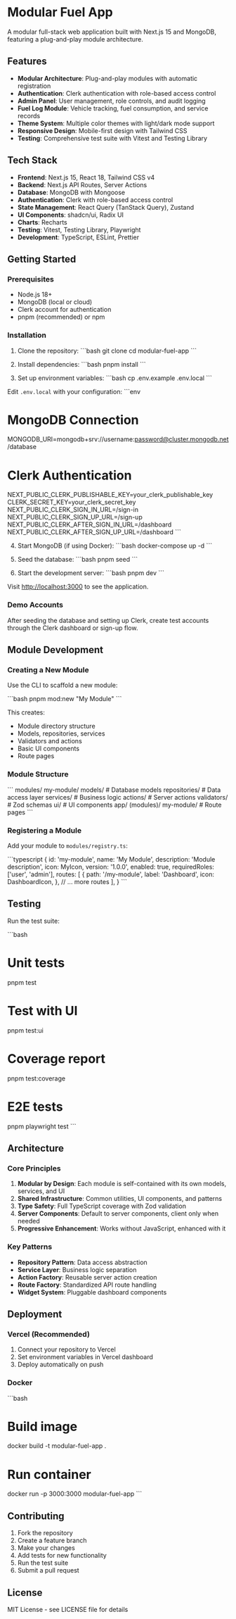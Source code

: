 # Modular Fuel App

A modular full-stack web application built with Next.js 15 and MongoDB, featuring a plug-and-play module architecture.

## Features

- **Modular Architecture**: Plug-and-play modules with automatic registration
- **Authentication**: Clerk authentication with role-based access control
- **Admin Panel**: User management, role controls, and audit logging
- **Fuel Log Module**: Vehicle tracking, fuel consumption, and service records
- **Theme System**: Multiple color themes with light/dark mode support
- **Responsive Design**: Mobile-first design with Tailwind CSS
- **Testing**: Comprehensive test suite with Vitest and Testing Library

## Tech Stack

- **Frontend**: Next.js 15, React 18, Tailwind CSS v4
- **Backend**: Next.js API Routes, Server Actions
- **Database**: MongoDB with Mongoose
- **Authentication**: Clerk with role-based access control
- **State Management**: React Query (TanStack Query), Zustand
- **UI Components**: shadcn/ui, Radix UI
- **Charts**: Recharts
- **Testing**: Vitest, Testing Library, Playwright
- **Development**: TypeScript, ESLint, Prettier

## Getting Started

### Prerequisites

- Node.js 18+ 
- MongoDB (local or cloud)
- Clerk account for authentication
- pnpm (recommended) or npm

### Installation

1. Clone the repository:
\`\`\`bash
git clone <repository-url>
cd modular-fuel-app
\`\`\`

2. Install dependencies:
\`\`\`bash
pnpm install
\`\`\`

3. Set up environment variables:
\`\`\`bash
cp .env.example .env.local
\`\`\`

Edit `.env.local` with your configuration:
\`\`\`env
# MongoDB Connection
MONGODB_URI=mongodb+srv://username:password@cluster.mongodb.net/database

# Clerk Authentication
NEXT_PUBLIC_CLERK_PUBLISHABLE_KEY=your_clerk_publishable_key
CLERK_SECRET_KEY=your_clerk_secret_key
NEXT_PUBLIC_CLERK_SIGN_IN_URL=/sign-in
NEXT_PUBLIC_CLERK_SIGN_UP_URL=/sign-up
NEXT_PUBLIC_CLERK_AFTER_SIGN_IN_URL=/dashboard
NEXT_PUBLIC_CLERK_AFTER_SIGN_UP_URL=/dashboard
\`\`\`

4. Start MongoDB (if using Docker):
\`\`\`bash
docker-compose up -d
\`\`\`

5. Seed the database:
\`\`\`bash
pnpm seed
\`\`\`

6. Start the development server:
\`\`\`bash
pnpm dev
\`\`\`

Visit [http://localhost:3000](http://localhost:3000) to see the application.

### Demo Accounts

After seeding the database and setting up Clerk, create test accounts through the Clerk dashboard or sign-up flow.

## Module Development

### Creating a New Module

Use the CLI to scaffold a new module:

\`\`\`bash
pnpm mod:new "My Module"
\`\`\`

This creates:
- Module directory structure
- Models, repositories, services
- Validators and actions
- Basic UI components
- Route pages

### Module Structure

\`\`\`
modules/
  my-module/
    models/          # Database models
    repositories/    # Data access layer
    services/        # Business logic
    actions/         # Server actions
    validators/      # Zod schemas
    ui/             # UI components
app/
  (modules)/
    my-module/      # Route pages
\`\`\`

### Registering a Module

Add your module to `modules/registry.ts`:

\`\`\`typescript
{
  id: 'my-module',
  name: 'My Module',
  description: 'Module description',
  icon: MyIcon,
  version: '1.0.0',
  enabled: true,
  requiredRoles: ['user', 'admin'],
  routes: [
    {
      path: '/my-module',
      label: 'Dashboard',
      icon: DashboardIcon,
    },
    // ... more routes
  ],
}
\`\`\`

## Testing

Run the test suite:

\`\`\`bash
# Unit tests
pnpm test

# Test with UI
pnpm test:ui

# Coverage report
pnpm test:coverage

# E2E tests
pnpm playwright test
\`\`\`

## Architecture

### Core Principles

1. **Modular by Design**: Each module is self-contained with its own models, services, and UI
2. **Shared Infrastructure**: Common utilities, UI components, and patterns
3. **Type Safety**: Full TypeScript coverage with Zod validation
4. **Server Components**: Default to server components, client only when needed
5. **Progressive Enhancement**: Works without JavaScript, enhanced with it

### Key Patterns

- **Repository Pattern**: Data access abstraction
- **Service Layer**: Business logic separation
- **Action Factory**: Reusable server action creation
- **Route Factory**: Standardized API route handling
- **Widget System**: Pluggable dashboard components

## Deployment

### Vercel (Recommended)

1. Connect your repository to Vercel
2. Set environment variables in Vercel dashboard
3. Deploy automatically on push

### Docker

\`\`\`bash
# Build image
docker build -t modular-fuel-app .

# Run container
docker run -p 3000:3000 modular-fuel-app
\`\`\`

## Contributing

1. Fork the repository
2. Create a feature branch
3. Make your changes
4. Add tests for new functionality
5. Run the test suite
6. Submit a pull request

## License

MIT License - see LICENSE file for details
